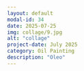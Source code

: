 ```yaml
---
layout: default
modal-id: 34
date: 2025-07-25
img: collage/9.jpg
alt: "collage"
project-date: July 2025
category: Oil Painting
description: "Oleo"
---
```

